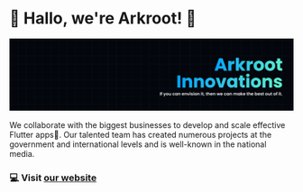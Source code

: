 # 💙 Hallo, we're Arkroot! 💙 

![Akroot Cover][arkroot_cover]

We collaborate with the biggest businesses to develop and scale effective Flutter apps🚀. Our talented team has created numerous projects at the government and international levels and is well-known in the national media.

### 💻 Visit [our website][arkroot_website]

[arkroot_website]:http://www.arkroot.com/
[arkroot_cover]:https://raw.githubusercontent.com/Arkroot-Innovations/.github/main/profile/images/arkroot-cover.png
